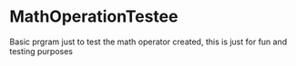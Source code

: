 # MathOperationTestee
Basic prgram just to test the math operator created, this is just for fun and testing purposes
